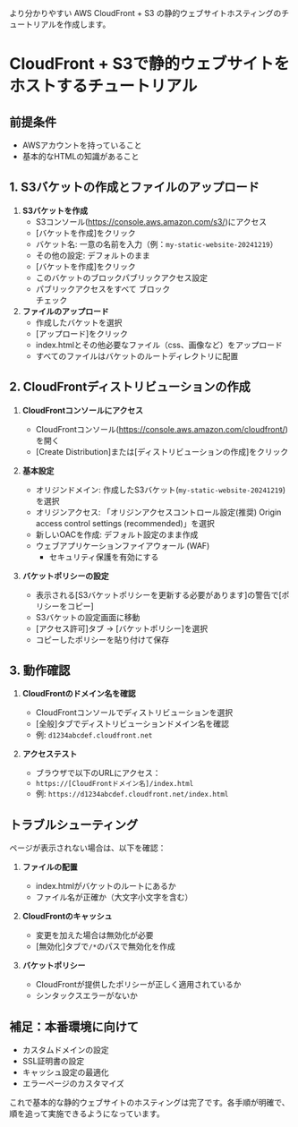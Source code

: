 より分かりやすい AWS CloudFront + S3 の静的ウェブサイトホスティングのチュートリアルを作成します。

# CloudFront + S3で静的ウェブサイトをホストするチュートリアル

## 前提条件
- AWSアカウントを持っていること
- 基本的なHTMLの知識があること

## 1. S3バケットの作成とファイルのアップロード

1. **S3バケットを作成**
   - S3コンソール(https://console.aws.amazon.com/s3/)にアクセス
   - [バケットを作成]をクリック
   - バケット名: 一意の名前を入力（例：`my-static-website-20241219`）
   - その他の設定: デフォルトのまま
   - [バケットを作成]をクリック
   - このバケットのブロックパブリックアクセス設定
   - パブリックアクセスをすべて ブロック  
     チェック 
2. **ファイルのアップロード**
   - 作成したバケットを選択
   - [アップロード]をクリック
   - index.htmlとその他必要なファイル（css、画像など）をアップロード
   - すべてのファイルはバケットのルートディレクトリに配置

## 2. CloudFrontディストリビューションの作成

1. **CloudFrontコンソールにアクセス**
   - CloudFrontコンソール(https://console.aws.amazon.com/cloudfront/)を開く
   - [Create Distribution]または[ディストリビューションの作成]をクリック

2. **基本設定**
   - オリジンドメイン: 作成したS3バケット(`my-static-website-20241219`)を選択
   - オリジンアクセス: 「オリジンアクセスコントロール設定(推奨) Origin access control settings (recommended)」を選択
   - 新しいOACを作成: デフォルト設定のまま作成
   - ウェブアプリケーションファイアウォール (WAF) 
      - セキュリティ保護を有効にする

3. **バケットポリシーの設定**
   - 表示される[S3バケットポリシーを更新する必要があります]の警告で[ポリシーをコピー]
   - S3バケットの設定画面に移動
   - [アクセス許可]タブ → [バケットポリシー]を選択
   - コピーしたポリシーを貼り付けて保存

## 3. 動作確認

1. **CloudFrontのドメイン名を確認**
   - CloudFrontコンソールでディストリビューションを選択
   - [全般]タブでディストリビューションドメイン名を確認
   - 例: `d1234abcdef.cloudfront.net`

2. **アクセステスト**
   - ブラウザで以下のURLにアクセス：
   - `https://[CloudFrontドメイン名]/index.html`
   - 例: `https://d1234abcdef.cloudfront.net/index.html`

## トラブルシューティング

ページが表示されない場合は、以下を確認：

1. **ファイルの配置**
   - index.htmlがバケットのルートにあるか
   - ファイル名が正確か（大文字小文字を含む）

2. **CloudFrontのキャッシュ**
   - 変更を加えた場合は無効化が必要
   - [無効化]タブで`/*`のパスで無効化を作成

3. **バケットポリシー**
   - CloudFrontが提供したポリシーが正しく適用されているか
   - シンタックスエラーがないか

## 補足：本番環境に向けて
- カスタムドメインの設定
- SSL証明書の設定
- キャッシュ設定の最適化
- エラーページのカスタマイズ

これで基本的な静的ウェブサイトのホスティングは完了です。各手順が明確で、順を追って実施できるようになっています。

